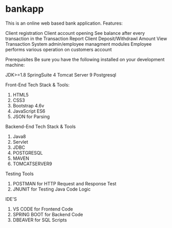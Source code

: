# bankapp
This is an online web based bank application.
Features:

Client registration
Client account opening
See balance after every transaction in the Transaction Report
Client Deposit/Withdrawl Amount
View Transaction
System admin/employee managment modules
Employee performs various operation on customers account

Prerequisites
Be sure you have the following installed on your development machine:

JDK>=1.8
SpringSuite 4
Tomcat Server 9
Postgresql

Front-End Tech Stack & Tools:
1. HTML5
2. CSS3
3. Bootstrap 4.6v
4. JavaScript ES6
5. JSON for Parsing

Backend-End Tech Stack & Tools
1. Java8
2. Servlet
3. JDBC
4. POSTGRESQL
5. MAVEN
6. TOMCATSERVER9

Testing Tools
1. POSTMAN for HTTP Request and Response Test
2. JNUNIT for Testing Java Code Logic

IDE'S
1. VS CODE for Frontend Code
2. SPRING BOOT for Backend Code
3. DBEAVER for SQL Scripts
